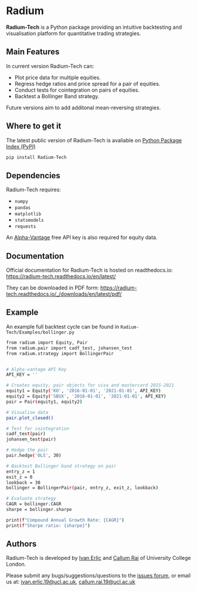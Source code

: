 # Radium

**Radium-Tech** is a Python package providing an intuitive backtesting and visualisation platform for quantitative trading strategies.

## Main Features

In current version Radium-Tech can:
- Plot price data for multiple equities.
- Regress hedge ratios and price spread for a pair of equities.
- Conduct tests for cointegration on pairs of equities.
- Backtest a Bollinger Band strategy.

Future versions aim to add additonal mean-reversing strategies.

## Where to get it

The latest public version of Radium-Tech is avaliable on [Python Package Index (PyPI)](https://pypi.org/project/Radium-Tech/)

```sh
pip install Radium-Tech
```

## Dependencies

Radium-Tech requires:
- `numpy`
- `pandas`
- `matplotlib`
- `statsmodels`
- `requests`

An [Alpha-Vantage](https://www.alphavantage.co/) free API key is also required for equity data.

## Documentation

Official documentation for Radium-Tech is hosted on readthedocs.io: https://radium-tech.readthedocs.io/en/latest/

They can be downloaded in PDF form: https://radium-tech.readthedocs.io/_/downloads/en/latest/pdf/

## Example 

An example full backtest cycle can be found in `Radium-Tech/Examples/bollinger.py`

```sh
from radium import Equity, Pair
from radium.pair import cadf_test, johansen_test
from radium.strategy import BollingerPair


# Alpha-vantage API Key
API_KEY = ''

# Creates equity, pair objects for visa and mastercard 2015-2021
equity1 = Equity('KO', '2016-01-01', '2021-01-01', API_KEY)
equity2 = Equity('SBUX', '2016-01-01', '2021-01-01', API_KEY)
pair = Pair(equity1, equity2)

# Visualise data
pair.plot_closed()

# Test for cointegration
cadf_test(pair)
johansen_test(pair)

# Hedge the pair
pair.hedge('OLS', 30)

# Backtest Bollinger band strategy on pair
entry_z = 1
exit_z = 0
lookback = 30
bollinger = BollingerPair(pair, entry_z, exit_z, lookback)

# Evaluate strategy
CAGR = bollinger.CAGR
sharpe = bollinger.sharpe

print(f"Compound Annual Growth Rate: {CAGR}")
print(f"Sharpe ratio: {sharpe}")
```

## Authors

Radium-Tech is developed by [Ivan Erlic](https://linkedin.com/in/ivan-e-665420122) and [Callum Rai](https://linkedin.com/in/callumrai) of University College London.

Please submit any bugs/suggestions/questions to the [issues forum](https://github.com/CallumRai/Radium-Tech/issues), or email us at: ivan.erlic.19@ucl.ac.uk, callum.rai.19@ucl.ac.uk
